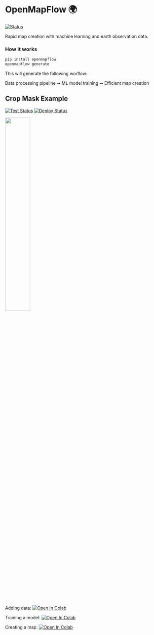 # OpenMapFlow 🌍

[![Status](https://github.com/nasaharvest/openmapflow/actions/workflows/ci.yml/badge.svg)](https://github.com/nasaharvest/openmapflow/actions/workflows/ci.yml)

Rapid map creation with machine learning and earth observation data.


### How it works
```bash
pip install openmapflow
openmapflow generate
```
This will generate the following worflow: 

Data processing pipeline ➞ ML model training ➞ Efficient map creation

## Crop Mask Example

[![Test Status](https://github.com/nasaharvest/openmapflow/actions/workflows/crop-mask-example-test.yml/badge.svg)](https://github.com/nasaharvest/openmapflow/actions/workflows/crop-mask-example-test.yml)
[![Deploy Status](https://github.com/nasaharvest/openmapflow/actions/workflows/crop-mask-example-deploy.yml/badge.svg)](https://github.com/nasaharvest/openmapflow/actions/workflows/crop-mask-example-deploy.yml)

<img src="https://storage.googleapis.com/harvest-public-assets/openmapflow/crop-mask-example-map.png" width="40%"/>

Adding data: [![Open In Colab](https://colab.research.google.com/assets/colab-badge.svg)](https://colab.research.google.com/github/nasaharvest/openmapflow/blob/main/crop-mask-example/notebooks/new_data.ipynb) 

Training a model: [![Open In Colab](https://colab.research.google.com/assets/colab-badge.svg)](https://colab.research.google.com/github/nasaharvest/openmapflow/blob/main/crop-mask-example/notebooks/train.ipynb)

Creating a map: [![Open In Colab](https://colab.research.google.com/assets/colab-badge.svg)](https://colab.research.google.com/github/nasaharvest/openmapflow/blob/main/crop-mask-example/notebooks/create_map.ipynb)



